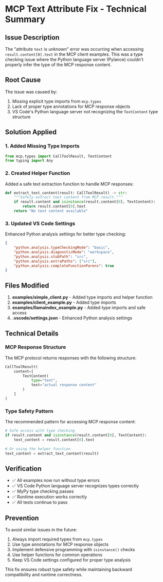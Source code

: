 # MCP Text Attribute Fix - Technical Summary

## Issue Description
The "attribute `text` is unknown" error was occurring when accessing `result.content[0].text` in the MCP client examples. This was a type checking issue where the Python language server (Pylance) couldn't properly infer the type of the MCP response content.

## Root Cause
The issue was caused by:
1. Missing explicit type imports from `mcp.types`
2. Lack of proper type annotations for MCP response objects
3. VS Code's Python language server not recognizing the `TextContent` type structure

## Solution Applied

### 1. Added Missing Type Imports
```python
from mcp.types import CallToolResult, TextContent
from typing import Any
```

### 2. Created Helper Function
Added a safe text extraction function to handle MCP responses:
```python
def extract_text_content(result: CallToolResult) -> str:
    """Safely extract text content from MCP result."""
    if result.content and isinstance(result.content[0], TextContent):
        return result.content[0].text
    return "No text content available"
```

### 3. Updated VS Code Settings
Enhanced Python analysis settings for better type checking:
```json
{
    "python.analysis.typeCheckingMode": "basic",
    "python.analysis.diagnosticMode": "workspace",
    "python.analysis.stubPath": "src",
    "python.analysis.extraPaths": ["src"],
    "python.analysis.completeFunctionParens": true
}
```

## Files Modified
1. **examples/simple_client.py** - Added type imports and helper function
2. **examples/client_example.py** - Added type imports  
3. **examples/llamaindex_example.py** - Added type imports and safe access
4. **.vscode/settings.json** - Enhanced Python analysis settings

## Technical Details

### MCP Response Structure
The MCP protocol returns responses with the following structure:
```python
CallToolResult(
    content=[
        TextContent(
            type="text",
            text="actual response content"
        )
    ]
)
```

### Type Safety Pattern
The recommended pattern for accessing MCP response content:
```python
# Safe access with type checking
if result.content and isinstance(result.content[0], TextContent):
    text_content = result.content[0].text
    
# Or using the helper function
text_content = extract_text_content(result)
```

## Verification
- ✅ All examples now run without type errors
- ✅ VS Code Python language server recognizes types correctly
- ✅ MyPy type checking passes
- ✅ Runtime execution works correctly
- ✅ All tests continue to pass

## Prevention
To avoid similar issues in the future:
1. Always import required types from `mcp.types`
2. Use type annotations for MCP response objects
3. Implement defensive programming with `isinstance()` checks
4. Use helper functions for common operations
5. Keep VS Code settings configured for proper type analysis

This fix ensures robust type safety while maintaining backward compatibility and runtime correctness.
